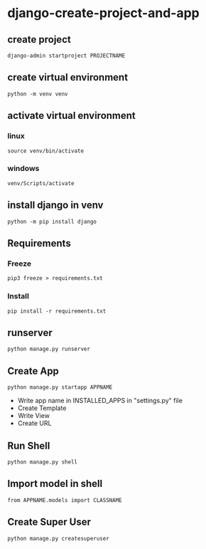 # django-create-project-and-app
## create project
```
django-admin startproject PROJECTNAME
```
## create virtual environment
```
python -m venv venv
```
## activate virtual environment
### linux
```
source venv/bin/activate
```
### windows
```
venv/Scripts/activate
```
## install django in venv
```
python -m pip install django
```
## Requirements
### Freeze
```
pip3 freeze > requirements.txt
```
### Install
```
pip install -r requirements.txt
```
## runserver
```
python manage.py runserver
```
## Create App
```
python manage.py startapp APPNAME
```
* Write app name in INSTALLED_APPS in "settings.py" file
* Create Template
* Write View
* Create URL

## Run Shell
```
python manage.py shell
```
## Import model in shell
```
from APPNAME.models import CLASSNAME
```
## Create Super User
```
python manage.py createsuperuser
```
